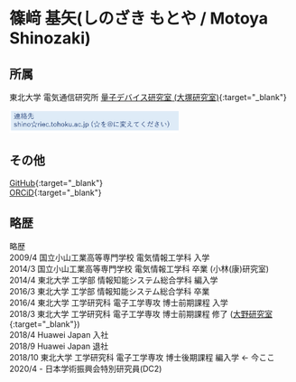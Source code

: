 # 篠﨑 基矢(しのざき もとや / Motoya Shinozaki)

## 所属
東北大学 電気通信研究所 [量子デバイス研究室 (大塚研究室)](https://ja.qd.riec.tohoku.ac.jp/){:target="_blank"}

<img src="./mail.png" width="300px">

## その他
[GitHub](https://github.com/MotoyaShinozaki){:target="_blank"}<br>
[ORCiD](https://orcid.org/0000-0001-9460-9156){:target="_blank"}<br>

## 略歴
略歴<br>
2009/4 国立小山工業高等専門学校 電気情報工学科 入学<br>
2014/3 国立小山工業高等専門学校 電気情報工学科 卒業 (小林(康)研究室)<br>
2014/4 東北大学 工学部 情報知能システム総合学科 編入学<br>
2016/3 東北大学 工学部 情報知能システム総合学科 卒業<br>
2016/4 東北大学 工学研究科 電子工学専攻 博士前期課程 入学<br>
2018/3 東北大学 工学研究科 電子工学専攻 博士前期課程 修了 ([大野研究室](http://www.ohno.riec.tohoku.ac.jp/japanese/index.html){:target="_blank"})<br>
2018/4 Huawei Japan 入社<br>
2018/9 Huawei Japan 退社<br>
2018/10 東北大学 工学研究科 電子工学専攻 博士後期課程 編入学 ← 今ここ<br>
2020/4 - 日本学術振興会特別研究員(DC2)<br>